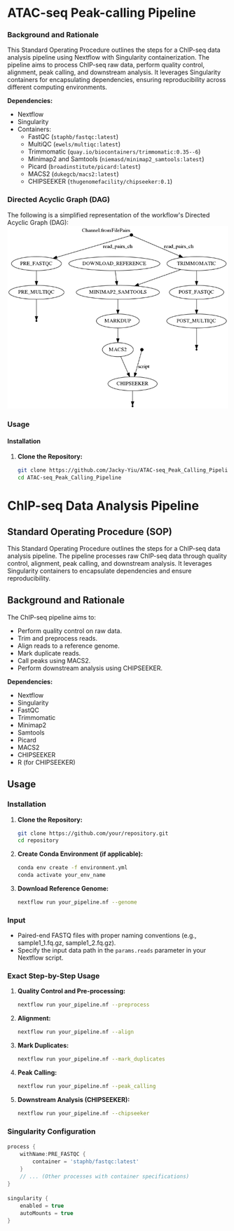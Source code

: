 # ATAC-seq Peak-calling Pipeline

### Background and Rationale
This Standard Operating Procedure outlines the steps for a ChIP-seq data analysis pipeline using Nextflow with Singularity containerization. The pipeline aims to process ChIP-seq raw data, perform quality control, alignment, peak calling, and downstream analysis. It leverages Singularity containers for encapsulating dependencies, ensuring reproducibility across different computing environments.

**Dependencies:**
- Nextflow
- Singularity
- Containers:
  - FastQC (`staphb/fastqc:latest`)
  - MultiQC (`ewels/multiqc:latest`)
  - Trimmomatic (`quay.io/biocontainers/trimmomatic:0.35--6`)
  - Minimap2 and Samtools (`niemasd/minimap2_samtools:latest`)
  - Picard (`broadinstitute/picard:latest`)
  - MACS2 (`dukegcb/macs2:latest`)
  - CHIPSEEKER (`thugenomefacility/chipseeker:0.1`)

### Directed Acyclic Graph (DAG)
The following is a simplified representation of the workflow's Directed Acyclic Graph (DAG):
![DAG](dag.png)

### Usage

#### Installation

1. **Clone the Repository:**
   ```bash
   git clone https://github.com/Jacky-Yiu/ATAC-seq_Peak_Calling_Pipeline.git
   cd ATAC-seq_Peak_Calling_Pipeline
# ChIP-seq Data Analysis Pipeline

## Standard Operating Procedure (SOP)

This Standard Operating Procedure outlines the steps for a ChIP-seq data analysis pipeline. The pipeline processes raw ChIP-seq data through quality control, alignment, peak calling, and downstream analysis. It leverages Singularity containers to encapsulate dependencies and ensure reproducibility.

## Background and Rationale

The ChIP-seq pipeline aims to:

- Perform quality control on raw data.
- Trim and preprocess reads.
- Align reads to a reference genome.
- Mark duplicate reads.
- Call peaks using MACS2.
- Perform downstream analysis using CHIPSEEKER.

**Dependencies:**

- Nextflow
- Singularity
- FastQC
- Trimmomatic
- Minimap2
- Samtools
- Picard
- MACS2
- CHIPSEEKER
- R (for CHIPSEEKER)

## Usage

### Installation

1. **Clone the Repository:**

    ```bash
    git clone https://github.com/your/repository.git
    cd repository
    ```

2. **Create Conda Environment (if applicable):**

    ```bash
    conda env create -f environment.yml
    conda activate your_env_name
    ```

3. **Download Reference Genome:**

    ```bash
    nextflow run your_pipeline.nf --genome
    ```

### Input

- Paired-end FASTQ files with proper naming conventions (e.g., sample1_1.fq.gz, sample1_2.fq.gz).
- Specify the input data path in the `params.reads` parameter in your Nextflow script.

### Exact Step-by-Step Usage

1. **Quality Control and Pre-processing:**

    ```bash
    nextflow run your_pipeline.nf --preprocess
    ```

2. **Alignment:**

    ```bash
    nextflow run your_pipeline.nf --align
    ```

3. **Mark Duplicates:**

    ```bash
    nextflow run your_pipeline.nf --mark_duplicates
    ```

4. **Peak Calling:**

    ```bash
    nextflow run your_pipeline.nf --peak_calling
    ```

5. **Downstream Analysis (CHIPSEEKER):**

    ```bash
    nextflow run your_pipeline.nf --chipseeker
    ```

### Singularity Configuration

```groovy
process {
    withName:PRE_FASTQC {
        container = 'staphb/fastqc:latest'
    }
    // ... (Other processes with container specifications)
}

singularity {
    enabled = true
    autoMounts = true
}
